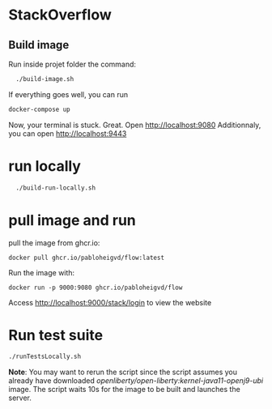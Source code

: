 # StackOverflow

## Build image
Run inside projet folder the command:
```bash
  ./build-image.sh
```

If everything goes well, you can run
```bash
docker-compose up
```

Now, your terminal is stuck. Great. Open <http://localhost:9080>
Additionnaly, you can open <http://localhost:9443>

# run locally
```bash
  ./build-run-locally.sh
```

# pull image and run
pull the image from ghcr.io:

```shell
docker pull ghcr.io/pabloheigvd/flow:latest
```

Run the image with:

```shell
docker run -p 9000:9080 ghcr.io/pabloheigvd/flow
```

Access <http://localhost:9000/stack/login> to view the website

# Run test suite
```bash
./runTestsLocally.sh
```

**Note**: You may want to rerun the script since the script assumes you already have downloaded *openliberty/open-liberty:kernel-java11-openj9-ubi* image. The script waits 10s for the image to be built and launches the server. 

